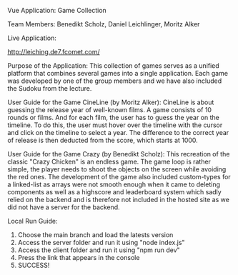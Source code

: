 Vue Application: Game Collection

Team Members: Benedikt Scholz, Daniel Leichlinger, Moritz Alker

Live Application:

http://leiching.de7.fcomet.com/

Purpose of the Application:
This collection of games serves as a unified platform that combines several games into a single application. 
Each game was developed by one of the group members and we have also included the Sudoku from the lecture.

User Guide for the Game CineLine (by Moritz Alker):
CineLine is about guessing the release year of well-known films. 
A game consists of 10 rounds or films. And for each film, the user has to guess the year on the timeline. 
To do this, the user must hover over the timeline with the cursor and click on the timeline to select a year. 
The difference to the correct year of release is then deducted from the score, which starts at 1000.

User Guide for the Game Crazy (by Benedikt Scholz):
This recreation of the classic "Crazy Chicken" is an endless game. The game loop is rather simple, the player 
needs to shoot the objects on the screen while avoiding the red ones. The development of the game also included
custom-types for a linked-list as arrays were not smooth enough when it came to deleting components as well as a 
highscore and leaderboard system which sadly relied on the backend and is therefore not included in the hosted site
as we did not have a server for the backend.



Local Run Guide:
1. Choose the main branch and load the latests version
2. Access the server folder and run it using "node index.js"
3. Access the client folder and run it using "npm run dev"
4. Press the link that appears in the console
5. SUCCESS!
